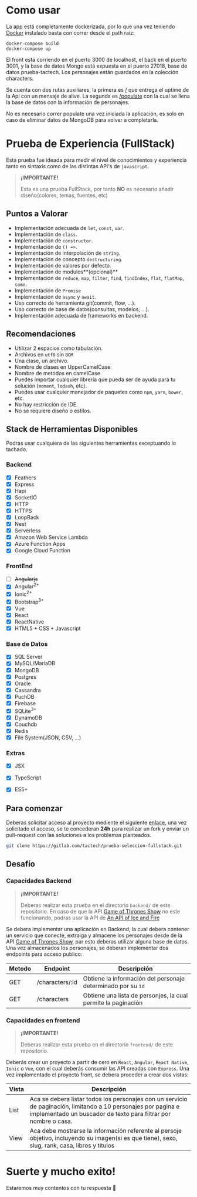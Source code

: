 # Como usar

La app está completamente dockerizada, por lo que una vez teniendo [Docker](https://docs.docker.com/install/) instalado basta con correr desde el path raiz:
```
docker-compose build
docker-compose up
```

El front está corriendo en el puerto 3000 de localhost, el back en el puerto 3001, y la base de datos Mongo está expuesta en el puerto 27018, base de datos prueba-tactech. Los personajes están guardados en la colección characters.

Se cuenta con dos rutas auxiliares, la primera es [/](http://localhost:3001/) que entrega el uptime de la Api con un mensaje de alive. La segunda es [/populate](http://localhost:3001/populate) con la cual se llena la base de datos con la información de personajes. 

No es necesario correr populate una vez iniciada la aplicación, es solo en caso de eliminar datos de MongoDB para volver a completarla.

# Prueba de Experiencia (FullStack)
Esta prueba fue ideada para medir el nivel de conocimientos y experiencia tanto en sintaxis como de las distintas API's de `javascript`.

> **¡IMPORTANTE!**
>
> Esta es una prueba FullStack, por tanto **NO** es necesario añadir diseño(colores, temas, fuentes, etc)


## Puntos a Valorar
* Implementación adecuada de `let`, `const`, `var`.
* Implementación de `class`.
* Implementación de `constructor`.
* Implementación de `() =>`.
* Implementación de interpolación de `string`.
* Implementación de concepto `destructuring`.
* Implementación de valores por defecto.
* Implementación de modulos**(opcional)**
* Implementación de `reduce`, `map`, `filter`, `find`, `findIndex`, `flat`, `flatMap`, `some`.
* Implementación de `Promise`
* Implementación de `async` y `await`.
* Uso correcto de herramienta git(commit, flow, ...).
* Uso correcto de base de datos(consultas, modelos, ...).
* Implementación adecuada de frameworks en backend.


## Recomendaciones
* Utilizar 2 espacios como tabulación.
* Archivos en `utf8` sin `BOM`
* Una clase, un archivo.
* Nombre de clases en UpperCamelCase
* Nombre de metodos en camelCase
* Puedes importar cualquier librería que pueda ser de ayuda para tu solución (`moment`, `lodash`, etc).
* Puedes usar cualquier manejador de paquetes como `npm`, `yarn`, `bower`, etc.
* No hay restricción de IDE.
* No se requiere diseño o estilos.


## Stack de Herramientas Disponibles
Podras usar cualquiera de las siguientes herramientas exceptuando lo tachado.
### Backend
* [x] Feathers
* [x] Express
* [x] Hapi
* [x] SocketIO
* [x] HTTP
* [x] HTTPS
* [x] LoopBack
* [x] Nest
* [x] Serverless
* [x] Amazon Web Service Lambda
* [x] Azure Function Apps
* [x] Google Cloud Function
### FrontEnd
* [ ] ~~Angularjs~~
* [x] Angular<sup>2+</sup>
* [x] Ionic<sup>2+</sup>
* [x] Bootstrap<sup>3+</sup>
* [x] Vue
* [x] React
* [x] ReactNative
* [x] HTML5 + CSS + Javascript
### Base de Datos
* [x] SQL Server
* [x] MySQL/MariaDB
* [x] MongoDB
* [x] Postgres
* [x] Oracle
* [x] Cassandra
* [x] PuchDB
* [x] Firebase
* [x] SQLite<sup>3+</sup>
* [x] DynamoDB
* [x] Couchdb
* [x] Redis
* [x] File System(JSON, CSV, ...)
### Extras
* [x] JSX
* [x] TypeScript
* [x] ES5+


## Para comenzar
Deberas solicitar acceso al proyecto mediente el siguiente [enlace](https://gitlab.com/tactech/prueba-seleccion-fullstack/project_members/request_access), una vez solicitado el acceso, se te concederan **24h** para realizar un fork y enviar un pull-request con las soluciones a los problemas planteados.
```sh
git clone https://gitlab.com/tactech/prueba-seleccion-fullstack.git
```

## Desafío

### Capacidades Backend
> **¡IMPORTANTE!**
>
> Deberas realizar esta prueba en el directorio `backend/` de este repositorio.
> En caso de que la API [Game of Thrones Show](https://api.got.show/doc/) no este funcionando, podras usar la API de [An API of Ice and Fire](https://anapioficeandfire.com/)

Se debera implementar una aplicación en Backend, la cual debera contener un servicio que conecte, extraiga y almacene los personajes desde de la API [Game of Thrones Show](https://api.got.show/doc/), par esto deberas utilizar alguna base de datos.
Una vez almacenados los personajes, se deberan implementar dos endpoints para acceso publico:

| Metodo | Endpoint        | Descripción                                                   |
| ------ | --------------- | ------------------------------------------------------------- |
| GET    | /characters/:id | Obtiene la información del personaje determinado por su `id`  |
| GET    | /characters     | Obtiene una lista de personjes, la cual permite la paginación |


### Capacidades en frontend
> **¡IMPORTANTE!**
>
> Deberas realizar esta prueba en el directorio `frontend/` de este repositorio.

Deberás crear un proyecto a partir de cero en `React`, `Angular`, `React Native`, `Ionic` o `Vue`, con el cual deberás consumir las API creadas con `Express`.
Una vez implementado el proyecto front, se debera proceder a crear dos vistas:
 
| Vista | Descripción                                                                                                                                                                       |
| ----- | --------------------------------------------------------------------------------------------------------------------------------------------------------------------------------- |
| List  | Aca se debera listar todos los personajes con un servicio de paginación, limitando a 10 personajes por pagina e implementado un buscador de texto para filtrar por nombre o casa. |
| View  | Aca debe mostrarse la información referente al persoje objetivo, incluyendo su imagen(si es que tiene), sexo, slug, rank, casa, libros y titulos                                  |



Suerte y mucho exito!
====
Estaremos muy contentos con tu respuesta 💪

